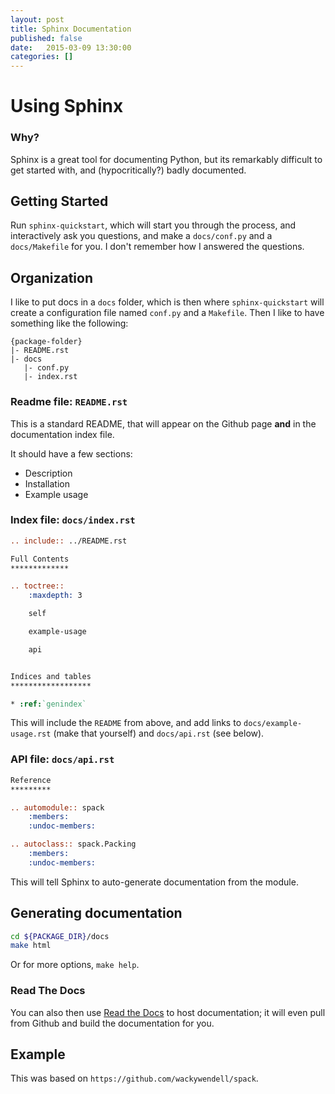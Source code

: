```yaml
---
layout: post
title: Sphinx Documentation
published: false
date:   2015-03-09 13:30:00
categories: []
---
```


# Using Sphinx

### Why?

Sphinx is a great tool for documenting Python, but its remarkably difficult to get started with, and (hypocritically?) badly documented.

## Getting Started

Run `sphinx-quickstart`, which will start you through the process, and interactively ask you questions, and make a `docs/conf.py` and a `docs/Makefile` for you. I don't remember how I answered the questions.

## Organization

I like to put docs in a `docs` folder, which is then where `sphinx-quickstart` will create a configuration file named `conf.py` and a `Makefile`. Then I like to have something like the following:

```
{package-folder}
|- README.rst
|- docs
   |- conf.py
   |- index.rst
```

### Readme file: `README.rst`

This is a standard README, that will appear on the Github page **and** in the documentation index file.

It should have a few sections:

 - Description
 - Installation
 - Example usage

### Index file: `docs/index.rst`

```reStructuredText
.. include:: ../README.rst

Full Contents
*************

.. toctree::
    :maxdepth: 3

    self

    example-usage

    api


Indices and tables
******************

* :ref:`genindex`

```

This will include the `README` from above, and add links to `docs/example-usage.rst` (make that yourself) and `docs/api.rst` (see below).

### API file: `docs/api.rst`

```reStructuredText
Reference
*********

.. automodule:: spack
    :members:
    :undoc-members:

.. autoclass:: spack.Packing
    :members:
    :undoc-members:
```

This will tell Sphinx to auto-generate documentation from the module.

## Generating documentation

```bash
cd ${PACKAGE_DIR}/docs
make html
```

Or for more options, `make help`.

### Read The Docs

You can also then use [Read the Docs](https://readthedocs.org) to host documentation; it will even pull from Github and build the documentation for you.

## Example

This was based on `https://github.com/wackywendell/spack`.
